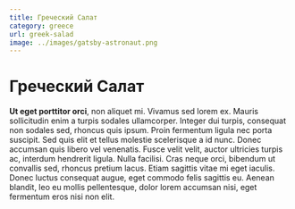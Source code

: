 ```yaml
---
title: Греческий Салат
category: greece
url: greek-salad
image: ../images/gatsby-astronaut.png
---
```


# Греческий Салат

**Ut eget porttitor orci**, non aliquet mi. Vivamus sed lorem ex. Mauris sollicitudin enim a turpis sodales ullamcorper. Integer dui turpis, consequat non sodales sed, rhoncus quis ipsum. Proin fermentum ligula nec porta suscipit. Sed quis elit et tellus molestie scelerisque a id nunc. Donec accumsan quis libero vel venenatis. Fusce velit velit, auctor ultricies turpis ac, interdum hendrerit ligula. Nulla facilisi. Cras neque orci, bibendum ut convallis sed, rhoncus pretium lacus. Etiam sagittis vitae mi eget iaculis. Donec luctus consequat augue, eget commodo felis sagittis eu. Aenean blandit, leo eu mollis pellentesque, dolor lorem accumsan nisi, eget fermentum eros nisi non elit.